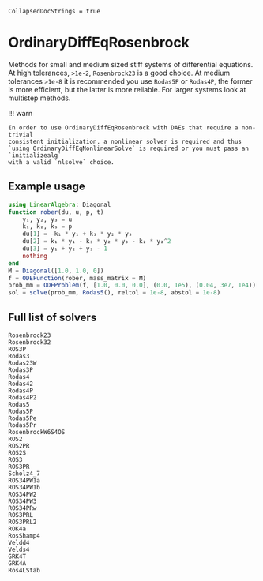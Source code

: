 ```@meta
CollapsedDocStrings = true
```

# OrdinaryDiffEqRosenbrock

Methods for small and medium sized stiff systems of differential equations.
At high tolerances, `>1e-2`, `Rosenbrock23` is a good choice.
At medium tolerances `>1e-8` it is recommended you use `Rodas5P` or `Rodas4P`,
the former is more efficient, but the latter is more reliable.
For larger systems look at multistep methods.

!!! warn
    
    In order to use OrdinaryDiffEqRosenbrock with DAEs that require a non-trivial
    consistent initialization, a nonlinear solver is required and thus
    `using OrdinaryDiffEqNonlinearSolve` is required or you must pass an `initializealg`
    with a valid `nlsolve` choice.

## Example usage

```julia
using LinearAlgebra: Diagonal
function rober(du, u, p, t)
    y₁, y₂, y₃ = u
    k₁, k₂, k₃ = p
    du[1] = -k₁ * y₁ + k₃ * y₂ * y₃
    du[2] = k₁ * y₁ - k₃ * y₂ * y₃ - k₂ * y₂^2
    du[3] = y₁ + y₂ + y₃ - 1
    nothing
end
M = Diagonal([1.0, 1.0, 0])
f = ODEFunction(rober, mass_matrix = M)
prob_mm = ODEProblem(f, [1.0, 0.0, 0.0], (0.0, 1e5), (0.04, 3e7, 1e4))
sol = solve(prob_mm, Rodas5(), reltol = 1e-8, abstol = 1e-8)
```

## Full list of solvers

```@docs; canonical=false
Rosenbrock23
Rosenbrock32
ROS3P
Rodas3
Rodas23W
Rodas3P
Rodas4
Rodas42
Rodas4P
Rodas4P2
Rodas5
Rodas5P
Rodas5Pe
Rodas5Pr
RosenbrockW6S4OS
ROS2
ROS2PR
ROS2S
ROS3
ROS3PR
Scholz4_7
ROS34PW1a
ROS34PW1b
ROS34PW2
ROS34PW3
ROS34PRw
ROS3PRL
ROS3PRL2
ROK4a
RosShamp4
Veldd4
Velds4
GRK4T
GRK4A
Ros4LStab
```
